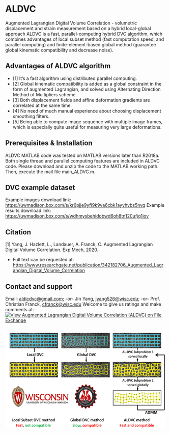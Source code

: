 # ALDVC
Augmented Lagrangian Digital Volume Correlation  - volumetric displacement and strain measurement based on a hybrid local-global approach
ALDVC is a fast, parallel-computing hybrid DVC algorithm, which combines advantages of local subset method (fast computation speed, and parallel computing) and finite-element-based global method (guarantee global kinematic compatibility and decrease noise).  

## Advantages of ALDVC algorithm
* [1] It’s a fast algorithm using distributed parallel computing.  
* [2]	Global kinematic compatibility is added as a global constraint in the form of augmented Lagrangian, and solved using Alternating Direction Method of Multipliers scheme.
* [3]	Both displacement fields and affine deformation gradients are correlated at the same time.
* [4]	No need of much manual experience about choosing displacement smoothing filters.
* [5]	Being able to compute image sequence with multiple image frames, which is especially quite useful for measuring very large deformations.

## Prerequisites & Installation
ALDVC MATLAB code was tested on MATLAB versions later than R2018a. Both single thread and parallel computing features are included in ALDVC code. Please download and unzip the code to the MATLAB working path. Then, execute the mail file main_ALDVC.m.

## DVC example dataset
Example images download link: https://uwmadison.box.com/s/kr6pjje9yfi9k9va6cbk1ayvhvbs5nvq
Example results download link: https://uwmadison.box.com/s/wdhmysbehidobwd6oh8tn120ufjq1iov


## Citation
[1] Yang, J. Hazlett, L., Landauer, A. Franck, C. Augmented Lagrangian Digital Volume Correlation. Exp.Mech, 2020.  
* Full text can be requested at: https://www.researchgate.net/publication/342182706_Augmented_Lagrangian_Digital_Volume_Correlation

## Contact and support
Email: aldicdvc@gmail.com;  -or- Jin Yang, jyang526@wisc.edu; -or- Prof. Christian Franck, cfranck@wisc.edu
Welcome to give us ratings and make comments at: [![View Augmented Lagrangian Digital Volume Correlation (ALDVC) on File Exchange](https://www.mathworks.com/matlabcentral/images/matlab-file-exchange.svg)](https://www.mathworks.com/matlabcentral/fileexchange/77019-augmented-lagrangian-digital-volume-correlation-aldvc)


##

 
<p align="center">
  <img width="538" height="301" src="https://github.com/FranckLab/ALDVC/blob/master/aldvc_logo.png">
</p>



